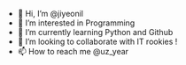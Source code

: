 - 👋 Hi, I’m @jiyeonil
- 👀 I’m interested in Programming
- 🌱 I’m currently learning Python and Github
- 💞️ I’m looking to collaborate with IT rookies !
- 📫 How to reach me @uz_year

<!---
jiyeonil/jiyeonil is a ✨ special ✨ repository because its `README.md` (this file) appears on your GitHub profile.
You can click the Preview link to take a look at your changes.
--->

